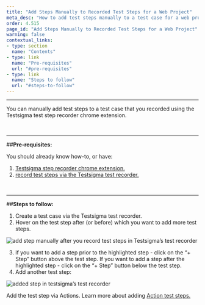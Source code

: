 ```yaml
---
title: "Add Steps Manually to Recorded Test Steps for a Web Project"
meta_desc: "How to add test steps manually to a test case for a web project, recorded using Testsigma’s test recorder"
order: 4.515
page_id: "Add Steps Manually to Recorded Test Steps for a Web Project"
warning: false
contextual_links:
- type: section
  name: "Contents"
- type: link
  name: "Pre-requisites"
  url: "#pre-requisites"
- type: link
  name: "Steps to follow"
  url: "#steps-to-follow"
---
```


---

You can manually add test steps to a test case that you recorded using the Testsigma test step recorder chrome extension. 

&emsp;

---
##**Pre-requisites:**

You should already know how-to, or have:

 1. [Testsigma step recorder chrome extension.](https://testsigma.com/docs/test-step-recorder/install-chrome-extension/)
 2. [record test steps via the Testsigma test recorder.](https://testsigma.com/docs/test-cases/create-steps-recorder/web-apps/overview/)

&emsp;

---
##**Steps to follow:**

 1. Create a test case via the Testsigma test recorder. 
 2. Hover on the test step after (or before) which you want to add more test steps. 	

![add step manually after you record test steps in Testsigma’s test recorder](https://docs.testsigma.com/images/add-steps-manually/add-step-manually-recorded-test-steps-testsigma-recorder.png)

 3. if you want to add a step prior to the highlighted step - click on the “+ Step” button above the test step. If you want to add a step after the highlighted step - click on the “+ Step” button below the test step. 
 4. Add another test step:

![added step in testsigma’s test recorder](https://docs.testsigma.com/images/add-steps-manually/added-step-testsigma-recorder.png)

Add the test step via Actions.  Learn more about adding [Action test steps.](https://testsigma.com/docs/test-cases/step-types/natural-language/)



